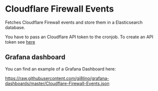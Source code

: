 # Cloudflare Firewall Events

Fetches Cloudflare Firewall events and store them in a Elasticsearch database.

You have to pass an Cloudflare API token to the cronjob.
To create an API token see [here](https://developers.cloudflare.com/analytics/graphql-api/getting-started/authentication/api-token-auth)

## Grafana dashboard

You can find an example of a Grafana Dashboard here:

https://raw.githubusercontent.com/gi8lino/grafana-dashboards/master/Cloudflare-Firewall-Events.json
